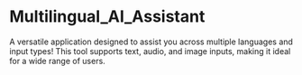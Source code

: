 # Multilingual_AI_Assistant
A versatile application designed to assist you across multiple languages and input types! This tool supports text, audio, and image inputs, making it ideal for a wide range of users.
